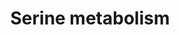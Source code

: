 ---
annotations:
- type: Disease Ontology
  value: PSPH deficiency
- type: Pathway Ontology
  value: serine metabolic pathway
- type: Disease Ontology
  value: PHGDH deficiency
- type: Disease Ontology
  value: PSAT deficiency
- type: Disease Ontology
  value: inherited metabolic disorder
authors:
- Akutmon
- DeSl
- Khanspers
- Yasminomar
- Egonw
- Eweitz
- Fehrhart
- Finterly
description: This pathway shows disorders related to serine metabolism. Disorders
  resulting from an enzyme defect are highlighted in pink. This pathway was inspired
  by Chapter 5 (ed. 4) from the book of Blau (ISBN 3642403360 (978-3642403361)), Fig.
  5.2.
last-edited: 2021-11-30
organisms:
- Homo sapiens
redirect_from:
- /index.php/Pathway:WP4688
- /instance/WP4688
schema-jsonld:
- '@context': https://schema.org/
  '@id': https://wikipathways.github.io/pathways/WP4688.html
  '@type': Dataset
  creator:
    '@type': Organization
    name: WikiPathways
  description: This pathway shows disorders related to serine metabolism. Disorders
    resulting from an enzyme defect are highlighted in pink. This pathway was inspired
    by Chapter 5 (ed. 4) from the book of Blau (ISBN 3642403360 (978-3642403361)),
    Fig. 5.2.
  keywords:
  - TYMS
  - 3-Phosphohydroxypyruvate
  - glycolysis
  - (2R)-3-phosphoglycerate
  - H+
  - Mg2+
  - D-Glyceraldehyde 3-phosphate
  - SHMT2
  - 2-Ketoglutarate
  - Pi
  - D-serine
  - pyruvate
  - DHFR
  - dUMP
  - 3-Phosphoserine
  - ceramides
  - H2O
  - L-serine
  - NADH
  - PSPH
  - Glycine
  - Phosphatidylserine
  - THF
  - PSAT1
  - PHGDH
  - glucose
  - glutamate
  - DHF
  - sphingolipids
  - SR
  - dTMP
  - PLP
  - Methylene-THF
  - SHMT1
  - NAD+
  license: CC0
  name: Serine metabolism
seo: CreativeWork
title: Serine metabolism
wpid: WP4688
---